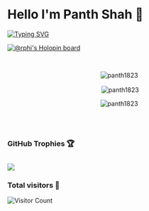 # Hello I'm Panth Shah 👋

[![Typing SVG](https://readme-typing-svg.demolab.com?font=Fira+Code&weight=600&size=30&pause=1000&color=00FFFF&center=false&vCenter=false&width=450&lines=Passionate+Developer+%F0%9F%9A%80;Open+Source+Enthusiast+%F0%9F%91%A8%E2%80%8D%F0%9F%92%BB;Continuous+Learner+%F0%9F%8C%9F)](https://git.io/typing-svg)

[![@rphi's Holopin board](https://holopin.io/api/user/board?user=panth1823)](https://holopin.io/panth1823)


<br/>
  </a></p>
  <div align="center">
  <p><img align="center" src="https://github-readme-stats.vercel.app/api/top-langs?username=Panth1823&show_icons=true&locale=en&layout=compact&theme=chartreuse-dark" alt="panth1823" /></p>
  <p>&nbsp;<img align="center" src="https://github-readme-stats.vercel.app/api?username=Panth1823&show_icons=true&locale=en&theme=chartreuse-dark" alt="panth1823" /></p>
  <p><img align="center" src="https://github-readme-streak-stats.herokuapp.com/?user=Panth1823&theme=chartreuse-dark" alt="panth1823" /></p>
  </div>

  <a align="right" href="https://img.shields.io/github/followers/{Panth1823}.svg?style=social&label=Follow&maxAge=2592000"></a>
  <br/> 
  <br/>
  ### GitHub Trophies 🏆
![](https://github-profile-trophy.vercel.app/?username=panth1823&theme=radical&no-frame=false&no-bg=false&margin-w=4)
  ---
### Total visitors 👀

![Visitor Count](https://profile-counter.glitch.me/Panth1823/count.svg)
  
